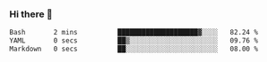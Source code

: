 ### Hi there 👋

<!--
**urzz/urzz** is a ✨ _special_ ✨ repository because its `README.md` (this file) appears on your GitHub profile.

Here are some ideas to get you started:

- 🔭 I’m currently working on ...
- 🌱 I’m currently learning ...
- 👯 I’m looking to collaborate on ...
- 🤔 I’m looking for help with ...
- 💬 Ask me about ...
- 📫 How to reach me: ...
- 😄 Pronouns: ...
- ⚡ Fun fact: ...
-->

<!--START_SECTION:waka-->

```txt
Bash       2 mins          ████████████████████▓░░░░   82.24 %
YAML       0 secs          ██▒░░░░░░░░░░░░░░░░░░░░░░   09.76 %
Markdown   0 secs          ██░░░░░░░░░░░░░░░░░░░░░░░   08.00 %
```

<!--END_SECTION:waka-->
